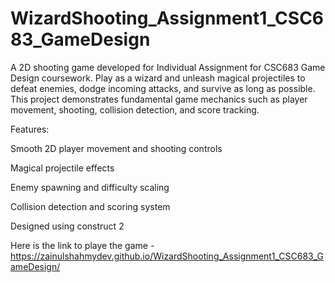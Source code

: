# WizardShooting_Assignment1_CSC683_GameDesign
A 2D shooting game developed for Individual Assignment for CSC683 Game Design coursework. Play as a wizard and unleash magical projectiles to defeat enemies, dodge incoming attacks, and survive as long as possible. This project demonstrates fundamental game mechanics such as player movement, shooting, collision detection, and score tracking.

Features:

Smooth 2D player movement and shooting controls

Magical projectile effects

Enemy spawning and difficulty scaling

Collision detection and scoring system

Designed using construct 2


Here is the link to playe the game - https://zainulshahmydev.github.io/WizardShooting_Assignment1_CSC683_GameDesign/

